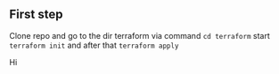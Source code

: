 ## First step
Clone repo and go to the dir terraform via command `cd terraform`
start `terraform init` and after that `terraform apply`

Hi
